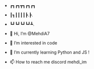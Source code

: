 - ┏┓┏┓┳┓┏┓┏┓
- ┃┓┃┃┃┃┣.┣.
- ┗┛┗┛┗┛┗┛┻.

- 👋 Hi, I’m @MehdiA7
- 👀 I’m interested in code
- 🌱 I’m currently learning Python and JS !
- 📫 How to reach me discord mehdi_im

<!---
MehdiA7/MehdiA7 is a ✨ special ✨ repository because its `README.md` (this file) appears on your GitHub profile.
You can click the Preview link to take a look at your changes.
--->
